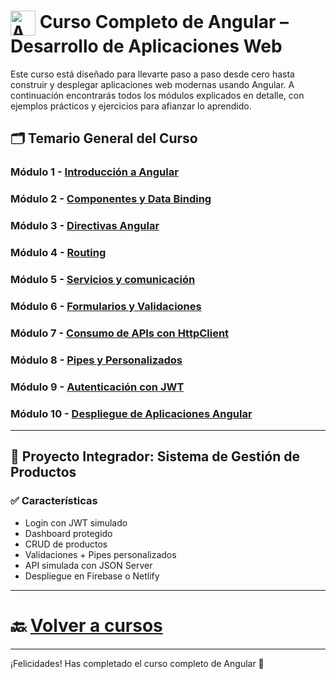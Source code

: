 # <img src="https://angular.io/assets/images/logos/angular/angular.svg" alt="Angular" width="40" style="vertical-align: middle;"/> Curso Completo de Angular – Desarrollo de Aplicaciones Web


Este curso está diseñado para llevarte paso a paso desde cero hasta construir y desplegar aplicaciones web modernas usando Angular. A continuación encontrarás todos los módulos explicados en detalle, con ejemplos prácticos y ejercicios para afianzar lo aprendido.

## 🗂️ Temario General del Curso

### Módulo 1 - [Introducción a Angular ](./Modulo_1_Introduccion_a_Angular/Modulo_1.md)
### Módulo 2 - [Componentes y Data Binding](./Modulo_2_Componentes_y_Data_Binding/Modulo_2.md)
### Módulo 3 - [Directivas Angular ](./Modulo_3_Directivas_Angular/Modulo_3.md)
### Módulo 4 - [Routing ](./Modulo_4_Routing/Modulo_4.md)
### Módulo 5 - [Servicios y comunicación](./Modulo_5_Servicios_y_Comunicación/Modulo_5.md)
### Módulo 6 - [Formularios y Validaciones ](./Modulo_6_Formularios_y_Validaciones/Modulo_6.md)
### Módulo 7 - [Consumo de APIs con HttpClient ](./Modulo_7_Consumo_de_APIs_con_HttpClient/Modulo_7.md)
### Módulo 8 - [Pipes y Personalizados ](./Modulo_8_Pipes_y_Personalizado/Modulo_8.md)
### Módulo 9 - [Autenticación con JWT](./Modulo_9_Autenticación_con_JWT/Modulo_9.md)
### Módulo 10 - [Despliegue de Aplicaciones Angular](./Modulo_10_Despliegue_de_Aplicaciones_Angular/Modulo_10.md)

---

## 💼 Proyecto Integrador: Sistema de Gestión de Productos

### ✅ Características
- Login con JWT simulado
- Dashboard protegido
- CRUD de productos
- Validaciones + Pipes personalizados
- API simulada con JSON Server
- Despliegue en Firebase o Netlify

---

# 🔙 [Volver a cursos](../README.md)



---

¡Felicidades! Has completado el curso completo de Angular 🎉

